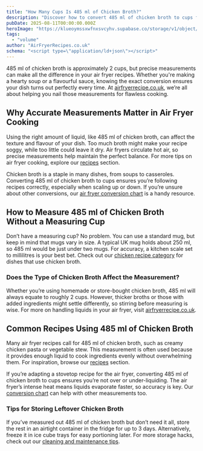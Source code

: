 ```yaml
---
title: "How Many Cups Is 485 ml of Chicken Broth?"
description: "Discover how to convert 485 ml of chicken broth to cups for perfect air fryer recipes every time. Get precise measurements now!"
pubDate: 2025-08-11T00:00:00.000Z
heroImage: "https://klueoymssxwfnxsvcyhv.supabase.co/storage/v1/object/public/md/how-many-cups-is-485-ml-of-chicken-broth-43b49388.webp"
tags:
  - "volume"
author: "AirFryerRecipes.co.uk"
schema: "<script type=\"application/ld+json\"></script>"
---
```


<p>485 ml of chicken broth is approximately 2 cups, but precise measurements can make all the difference in your air fryer recipes. Whether you're making a hearty soup or a flavourful sauce, knowing the exact conversion ensures your dish turns out perfectly every time. At <a href=https://www.airfryerrecipe.co.uk>airfryerrecipe.co.uk</a>, we’re all about helping you nail those measurements for flawless cooking.</p>

<h2>Why Accurate Measurements Matter in Air Fryer Cooking</h2>
<p>Using the right amount of liquid, like 485 ml of chicken broth, can affect the texture and flavour of your dish. Too much broth might make your recipe soggy, while too little could leave it dry. Air fryers circulate hot air, so precise measurements help maintain the perfect balance. For more tips on air fryer cooking, explore our <a href=https://www.airfryerrecipe.co.uk/recipes>recipes</a> section.</p>
<p>Chicken broth is a staple in many dishes, from soups to casseroles. Converting 485 ml of chicken broth to cups ensures you’re following recipes correctly, especially when scaling up or down. If you’re unsure about other conversions, our <a href=https://www.airfryerrecipe.co.uk/air-fryer-conversion-chart>air fryer conversion chart</a> is a handy resource.</p>

<h2>How to Measure 485 ml of Chicken Broth Without a Measuring Cup</h2>
<p>Don’t have a measuring cup? No problem. You can use a standard mug, but keep in mind that mugs vary in size. A typical UK mug holds about 250 ml, so 485 ml would be just under two mugs. For accuracy, a kitchen scale set to millilitres is your best bet. Check out our <a href=https://www.airfryerrecipe.co.uk/recipe-category/chicken>chicken recipe category</a> for dishes that use chicken broth.</p>

<h3>Does the Type of Chicken Broth Affect the Measurement?</h3>
<p>Whether you’re using homemade or store-bought chicken broth, 485 ml will always equate to roughly 2 cups. However, thicker broths or those with added ingredients might settle differently, so stirring before measuring is wise. For more on handling liquids in your air fryer, visit <a href=https://www.airfryerrecipe.co.uk>airfryerrecipe.co.uk</a>.</p>

<h2>Common Recipes Using 485 ml of Chicken Broth</h2>
<p>Many air fryer recipes call for 485 ml of chicken broth, such as creamy chicken pasta or vegetable stew. This measurement is often used because it provides enough liquid to cook ingredients evenly without overwhelming them. For inspiration, browse our <a href=https://www.airfryerrecipe.co.uk/recipes>recipes</a> section.</p>
<p>If you’re adapting a stovetop recipe for the air fryer, converting 485 ml of chicken broth to cups ensures you’re not over or under-liquiding. The air fryer’s intense heat means liquids evaporate faster, so accuracy is key. Our <a href=https://www.airfryerrecipe.co.uk/air-fryer-conversion-chart>conversion chart</a> can help with other measurements too.</p>

<h3>Tips for Storing Leftover Chicken Broth</h3>
<p>If you’ve measured out 485 ml of chicken broth but don’t need it all, store the rest in an airtight container in the fridge for up to 3 days. Alternatively, freeze it in ice cube trays for easy portioning later. For more storage hacks, check out our <a href=https://www.airfryerrecipe.co.uk/air-fryer-cleaner>cleaning and maintenance tips</a>.</p>